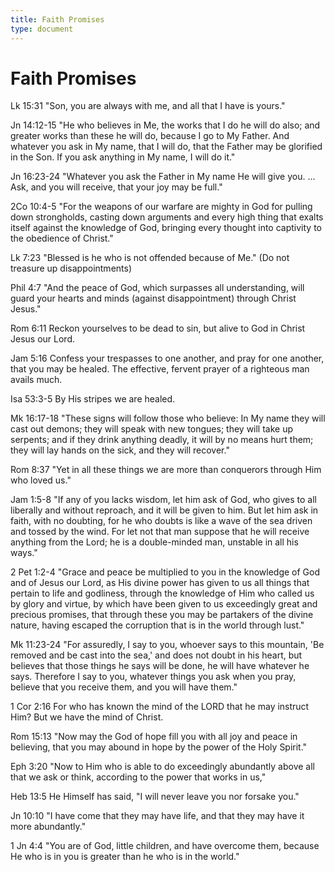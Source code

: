 ```yaml
---
title: Faith Promises
type: document
---
```

# Faith Promises

Lk 15:31 "Son, you are always with me, and all that I have is yours."

Jn 14:12-15 "He who believes in Me, the works that I do he will do also;
and greater works than these he will do, because I go to My Father. And
whatever you ask in My name, that I will do, that the Father may be
glorified in the Son. If you ask anything in My name, I will do it."

Jn 16:23-24 "Whatever you ask the Father in My name He will give you.
... Ask, and you will receive, that your joy may be full."

2Co 10:4-5 "For the weapons of our warfare are mighty in God for pulling
down strongholds, casting down arguments and every high thing that
exalts itself against the knowledge of God, bringing every thought into
captivity to the obedience of Christ."

Lk 7:23 "Blessed is he who is not offended because of Me." (Do not
treasure up disappointments)

Phil 4:7 "And the peace of God, which surpasses all understanding, will
guard your hearts and minds (against disappointment) through Christ
Jesus."

Rom 6:11 Reckon yourselves to be dead to sin, but alive to God in Christ
Jesus our Lord.

Jam 5:16 Confess your trespasses to one another, and pray for one
another, that you may be healed. The effective, fervent prayer of a
righteous man avails much.

Isa 53:3-5 By His stripes we are healed.

Mk 16:17-18 "These signs will follow those who believe: In My name they
will cast out demons; they will speak with new tongues; they will take
up serpents; and if they drink anything deadly, it will by no means hurt
them; they will lay hands on the sick, and they will recover."

Rom 8:37 "Yet in all these things we are more than conquerors through
Him who loved us."

Jam 1:5-8 "If any of you lacks wisdom, let him ask of God, who gives to
all liberally and without reproach, and it will be given to him. But let
him ask in faith, with no doubting, for he who doubts is like a wave of
the sea driven and tossed by the wind. For let not that man suppose that
he will receive anything from the Lord; he is a double-minded man,
unstable in all his ways."

2 Pet 1:2-4 "Grace and peace be multiplied to you in the knowledge of
God and of Jesus our Lord, as His divine power has given to us all
things that pertain to life and godliness, through the knowledge of Him
who called us by glory and virtue, by which have been given to us
exceedingly great and precious promises, that through these you may be
partakers of the divine nature, having escaped the corruption that is in
the world through lust."

Mk 11:23-24 "For assuredly, I say to you, whoever says to this mountain,
'Be removed and be cast into the sea,' and does not doubt in his heart,
but believes that those things he says will be done, he will have
whatever he says. Therefore I say to you, whatever things you ask when
you pray, believe that you receive them, and you will have them."

1 Cor 2:16 For who has known the mind of the LORD that he may instruct
Him? But we have the mind of Christ.

Rom 15:13 "Now may the God of hope fill you with all joy and peace in
believing, that you may abound in hope by the power of the Holy Spirit."

Eph 3:20 "Now to Him who is able to do exceedingly abundantly above all
that we ask or think, according to the power that works in us,"

Heb 13:5 He Himself has said, "I will never leave you nor forsake you."

Jn 10:10 "I have come that they may have life, and that they may have it
more abundantly."

1 Jn 4:4 "You are of God, little children, and have overcome them,
because He who is in you is greater than he who is in the world."
